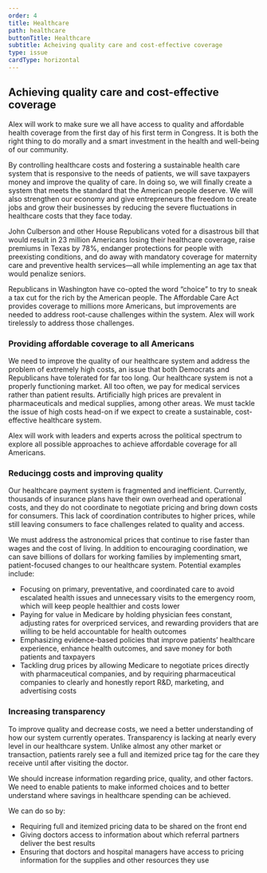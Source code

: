 ```yaml
---
order: 4
title: Healthcare
path: healthcare
buttonTitle: Healthcare
subtitle: Acheiving quality care and cost-effective coverage
type: issue
cardType: horizontal
---
```


## Achieving quality care and cost-effective coverage

Alex will work to make sure we all have access to quality and affordable health
coverage from the first day of his first term in Congress. It is both the right
thing to do morally and a smart investment in the health and well-being of our
community.

By controlling healthcare costs and fostering a sustainable health care system
that is responsive to the needs of patients, we will save taxpayers money and
improve the quality of care. In doing so, we will finally create a system that
meets the standard that the American people deserve. We will also strengthen our
economy and give entrepreneurs the freedom to create jobs and grow their
businesses by reducing the severe fluctuations in healthcare costs that they
face today.

John Culberson and other House Republicans voted for a disastrous bill that
would result in 23 million Americans losing their healthcare coverage, raise
premiums in Texas by 78%, endanger protections for people with preexisting
conditions, and do away with mandatory coverage for maternity care and
preventive health services—all while implementing an age tax that would penalize
seniors.

Republicans in Washington have co-opted the word “choice” to try to sneak a tax
cut for the rich by the American people. The Affordable Care Act provides
coverage to millions more Americans, but improvements are needed to address
root-cause challenges within the system. Alex will work tirelessly to address
those challenges.

### Providing affordable coverage to all Americans

We need to improve the quality of our healthcare system and address the problem
of extremely high costs, an issue that both Democrats and Republicans have
tolerated for far too long. Our healthcare system is not a properly functioning
market. All too often, we pay for medical services rather than patient results.
Artificially high prices are prevalent in pharmaceuticals and medical supplies,
among other areas. We must tackle the issue of high costs head-on if we expect
to create a sustainable, cost-effective healthcare system.

Alex will work with leaders and experts across the political spectrum to explore
all possible approaches to achieve affordable coverage for all Americans.

### Reducingg costs and improving quality

Our healthcare payment system is fragmented and inefficient. Currently,
thousands of insurance plans have their own overhead and operational costs, and
they do not coordinate to negotiate pricing and bring down costs for consumers.
This lack of coordination contributes to higher prices, while still leaving
consumers to face challenges related to quality and access.

We must address the astronomical prices that continue to rise faster than wages
and the cost of living. In addition to encouraging coordination, we can save
billions of dollars for working families by implementing smart, patient-focused
changes to our healthcare system. Potential examples include:

* Focusing on primary, preventative, and coordinated care to avoid escalated
  health issues and unnecessary visits to the emergency room, which will keep
  people healthier and costs lower
* Paying for value in Medicare by holding physician fees constant, adjusting
  rates for overpriced services, and rewarding providers that are willing to be
  held accountable for health outcomes
* Emphasizing evidence-based policies that improve patients’ healthcare
  experience, enhance health outcomes, and save money for both patients and
  taxpayers
* Tackling drug prices by allowing Medicare to negotiate prices directly with
  pharmaceutical companies, and by requiring pharmaceutical companies to clearly
  and honestly report R&D, marketing, and advertising costs

### Increasing transparency

To improve quality and decrease costs, we need a better understanding of how our
system currently operates. Transparency is lacking at nearly every level in our
healthcare system. Unlike almost any other market or transaction, patients
rarely see a full and itemized price tag for the care they receive until after
visiting the doctor.

We should increase information regarding price, quality, and other factors. We
need to enable patients to make informed choices and to better understand where
savings in healthcare spending can be achieved.

We can do so by:

* Requiring full and itemized pricing data to be shared on the front end
* Giving doctors access to information about which referral partners deliver the
  best results
* Ensuring that doctors and hospital managers have access to pricing information
  for the supplies and other resources they use
